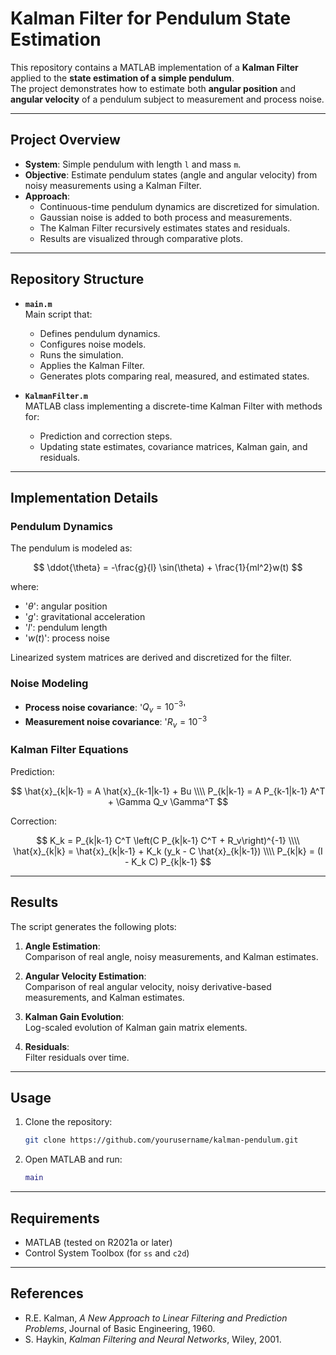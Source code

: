 # Kalman Filter for Pendulum State Estimation

This repository contains a MATLAB implementation of a **Kalman Filter** applied to the **state estimation of a simple pendulum**.  
The project demonstrates how to estimate both **angular position** and **angular velocity** of a pendulum subject to measurement and process noise.

---

## Project Overview

- **System**: Simple pendulum with length `l` and mass `m`.  
- **Objective**: Estimate pendulum states (angle and angular velocity) from noisy measurements using a Kalman Filter.  
- **Approach**:
  - Continuous-time pendulum dynamics are discretized for simulation.  
  - Gaussian noise is added to both process and measurements.  
  - The Kalman Filter recursively estimates states and residuals.  
  - Results are visualized through comparative plots.  

---

## Repository Structure

- **`main.m`**  
  Main script that:
  - Defines pendulum dynamics.  
  - Configures noise models.  
  - Runs the simulation.  
  - Applies the Kalman Filter.  
  - Generates plots comparing real, measured, and estimated states.  

- **`KalmanFilter.m`**  
  MATLAB class implementing a discrete-time Kalman Filter with methods for:
  - Prediction and correction steps.  
  - Updating state estimates, covariance matrices, Kalman gain, and residuals.  

---

## Implementation Details

### Pendulum Dynamics

The pendulum is modeled as:

$$
\ddot{\theta} = -\frac{g}{l} \sin(\theta) + \frac{1}{ml^2}w(t)
$$

where:
- '$\theta$': angular position  
- '$g$': gravitational acceleration  
- '$l$': pendulum length  
- '$w(t)$': process noise  

Linearized system matrices are derived and discretized for the filter.

### Noise Modeling

- **Process noise covariance**: '$Q_v = 10^{-3}$' 
- **Measurement noise covariance**: '$R_v = 10^{-3}$  

### Kalman Filter Equations

Prediction:

$$
\hat{x}_{k|k-1} = A \hat{x}_{k-1|k-1} + Bu \\\\
P_{k|k-1} = A P_{k-1|k-1} A^T + \Gamma Q_v \Gamma^T
$$

Correction:

$$
K_k = P_{k|k-1} C^T \left(C P_{k|k-1} C^T + R_v\right)^{-1} \\\\
\hat{x}_{k|k} = \hat{x}_{k|k-1} + K_k (y_k - C \hat{x}_{k|k-1}) \\\\
P_{k|k} = (I - K_k C) P_{k|k-1} 
$$


---

## Results

The script generates the following plots:

1. **Angle Estimation**:  
   Comparison of real angle, noisy measurements, and Kalman estimates.

2. **Angular Velocity Estimation**:  
   Comparison of real angular velocity, noisy derivative-based measurements, and Kalman estimates.

3. **Kalman Gain Evolution**:  
   Log-scaled evolution of Kalman gain matrix elements.

4. **Residuals**:  
   Filter residuals over time.

---

## Usage

1. Clone the repository:
   ```bash
   git clone https://github.com/yourusername/kalman-pendulum.git
   ```
2. Open MATLAB and run:
   ```matlab
   main
   ```

---

## Requirements

- MATLAB (tested on R2021a or later)  
- Control System Toolbox (for `ss` and `c2d`)  

---

## References

- R.E. Kalman, *A New Approach to Linear Filtering and Prediction Problems*, Journal of Basic Engineering, 1960.  
- S. Haykin, *Kalman Filtering and Neural Networks*, Wiley, 2001.  
